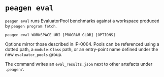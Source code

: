 # `peagen eval`

`peagen eval` runs EvaluatorPool benchmarks against a workspace produced by `peagen program fetch`.

```console
peagen eval WORKSPACE_URI [PROGRAM_GLOB] [OPTIONS]
```

Options mirror those described in IP-0004. Pools can be referenced using a
dotted path, a `module:Class` path, or an entry-point name defined under the new
`evaluator_pools` group.

The command writes an `eval_results.json` next to other artefacts under `.peagen/`.
